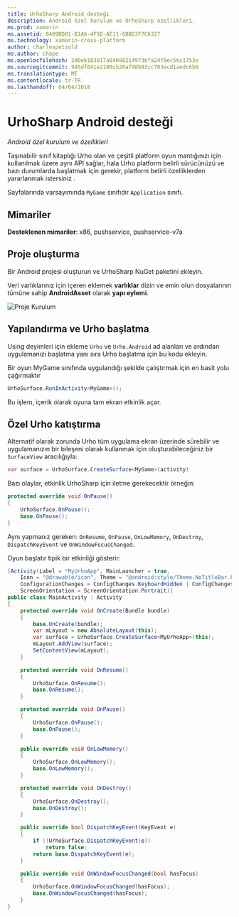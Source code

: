 ```yaml
---
title: UrhoSharp Android desteği
description: Android özel kurulum ve UrhoSharp özellikleri.
ms.prod: xamarin
ms.assetid: 8409BD81-B1A6-4F5D-AE11-6BBD3F7C6327
ms.technology: xamarin-cross-platform
author: charlespetzold
ms.author: chape
ms.openlocfilehash: 2d0eb183817a84b982149736fa24f9ec56c1753e
ms.sourcegitcommit: 945df041e2180cb20af08b83cc703ecd1aedc6b0
ms.translationtype: MT
ms.contentlocale: tr-TR
ms.lasthandoff: 04/04/2018
---
```

# <a name="urhosharp-android-support"></a>UrhoSharp Android desteği

_Android özel kurulum ve özellikleri_

Taşınabilir sınıf kitaplığı Urho olan ve çeşitli platform oyun mantığınızı için kullanılmak üzere aynı API sağlar, hala Urho platform belirli sürücünüzü ve bazı durumlarda başlatmak için gerekir, platform belirli özelliklerden yararlanmak istersiniz .

Sayfalarında varsayımında `MyGame` sınıfıdır `Application` sınıfı.

## <a name="architectures"></a>Mimariler

**Desteklenen mimariler**: x86, pushservice, pushservice-v7a

## <a name="create-a-project"></a>Proje oluşturma

Bir Android projesi oluşturun ve UrhoSharp NuGet paketini ekleyin.

Veri varlıklarınız için içeren eklemek **varlıklar** dizin ve emin olun dosyalarının tümüne sahip **AndroidAsset** olarak **yapı eylemi**.

![Proje Kurulum](android-images/image-3.png "varlıklar dizinine varlıkları içeren veri ekleme")

## <a name="configure-and-launching-urho"></a>Yapılandırma ve Urho başlatma

Using deyimleri için ekleme `Urho` ve `Urho.Android` ad alanları ve ardından uygulamanızı başlatma yanı sıra Urho başlatma için bu kodu ekleyin.

Bir oyun MyGame sınıfında uygulandığı şekilde çalıştırmak için en basit yolu çağırmaktır

```csharp
UrhoSurface.RunInActivity<MyGame>();
```

Bu işlem, içerik olarak oyuna tam ekran etkinlik açar.

## <a name="custom-embedding-of-urho"></a>Özel Urho katıştırma

Alternatif olarak zorunda Urho tüm uygulama ekran üzerinde sürebilir ve uygulamanızın bir bileşeni olarak kullanmak için oluşturabileceğiniz bir `SurfaceView` aracılığıyla:

```csharp
var surface = UrhoSurface.CreateSurface<MyGame>(activity)
```

Bazı olaylar, etkinlik UrhoSharp için iletme gerekecektir örneğin:

```csharp
protected override void OnPause()
{
    UrhoSurface.OnPause();
    base.OnPause();
}
```

Aynı yapmanız gereken: `OnResume`, `OnPause`, `OnLowMemory`, `OnDestroy`, `DispatchKeyEvent` ve `OnWindowFocusChanged`.

Oyun başlatır tipik bir etkinliği gösterir:

```csharp
[Activity(Label = "MyUrhoApp", MainLauncher = true,
    Icon = "@drawable/icon", Theme = "@android:style/Theme.NoTitleBar.Fullscreen",
    ConfigurationChanges = ConfigChanges.KeyboardHidden | ConfigChanges.Orientation,
    ScreenOrientation = ScreenOrientation.Portrait)]
public class MainActivity : Activity
{
    protected override void OnCreate(Bundle bundle)
    {
        base.OnCreate(bundle);
        var mLayout = new AbsoluteLayout(this);
        var surface = UrhoSurface.CreateSurface<MyUrhoApp>(this);
        mLayout.AddView(surface);
        SetContentView(mLayout);
    }

    protected override void OnResume()
    {
        UrhoSurface.OnResume();
        base.OnResume();
    }

    protected override void OnPause()
    {
        UrhoSurface.OnPause();
        base.OnPause();
    }

    public override void OnLowMemory()
    {
        UrhoSurface.OnLowMemory();
        base.OnLowMemory();
    }

    protected override void OnDestroy()
    {
        UrhoSurface.OnDestroy();
        base.OnDestroy();
    }

    public override bool DispatchKeyEvent(KeyEvent e)
    {
        if (!UrhoSurface.DispatchKeyEvent(e))
            return false;
        return base.DispatchKeyEvent(e);
    }

    public override void OnWindowFocusChanged(bool hasFocus)
    {
        UrhoSurface.OnWindowFocusChanged(hasFocus);
        base.OnWindowFocusChanged(hasFocus);
    }
}
```

